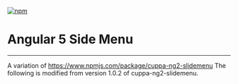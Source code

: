 [![npm](https://img.shields.io/npm/v/ng5-sidemenu.svg)](https://www.npmjs.com/package/ng5-sidemenu)
# Angular 5 Side Menu
-----
A variation of https://www.npmjs.com/package/cuppa-ng2-slidemenu
The following is modified from version 1.0.2 of cuppa-ng2-slidemenu.
